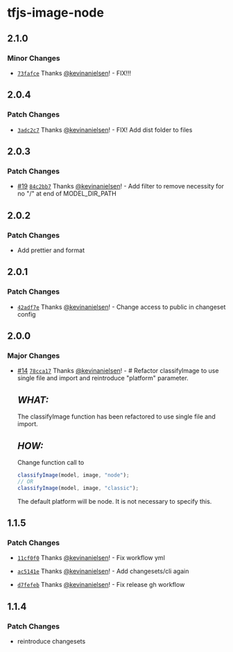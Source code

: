 # tfjs-image-node

## 2.1.0

### Minor Changes

- [`73fafce`](https://github.com/kevinanielsen/tfjs-image-node/commit/73fafcef5cd98a2fc67a952dd7057256381bc1a6) Thanks [@kevinanielsen](https://github.com/kevinanielsen)! - FIX!!!

## 2.0.4

### Patch Changes

- [`3adc2c7`](https://github.com/kevinanielsen/tfjs-image-node/commit/3adc2c7b789cf3464ceee5cb5aad3794ae62f0bc) Thanks [@kevinanielsen](https://github.com/kevinanielsen)! - FIX! Add dist folder to files

## 2.0.3

### Patch Changes

- [#19](https://github.com/kevinanielsen/tfjs-image-node/pull/19) [`84c2bb7`](https://github.com/kevinanielsen/tfjs-image-node/commit/84c2bb71cd35c3b8b72ef2bd53ed53f1b4f0b140) Thanks [@kevinanielsen](https://github.com/kevinanielsen)! - Add filter to remove necessity for no "/" at end of MODEL_DIR_PATH

## 2.0.2

### Patch Changes

- Add prettier and format

## 2.0.1

### Patch Changes

- [`42adf7e`](https://github.com/kevinanielsen/tfjs-image-node/commit/42adf7e90db05b6d4189c09be89e4a099c0e831b) Thanks [@kevinanielsen](https://github.com/kevinanielsen)! - Change access to public in changeset config

## 2.0.0

### Major Changes

- [#14](https://github.com/kevinanielsen/tfjs-image-node/pull/14) [`78cca17`](https://github.com/kevinanielsen/tfjs-image-node/commit/78cca177edab647d327afcd4de2cf8f3bb8010b2) Thanks [@kevinanielsen](https://github.com/kevinanielsen)! - # Refactor classifyImage to use single file and import and reintroduce "platform" parameter.

  ## _WHAT:_

  The classifyImage function has been refactored to use single file and import.

  ## _HOW:_

  Change function call to

  ```typescript
  classifyImage(model, image, "node");
  // OR
  classifyImage(model, image, "classic");
  ```

  The default platform will be node. It is not necessary to specify this.

## 1.1.5

### Patch Changes

- [`11cf0f0`](https://github.com/kevinanielsen/tfjs-image-node/commit/11cf0f02e1451494dee54b2239e79d9c8d5aebe1) Thanks [@kevinanielsen](https://github.com/kevinanielsen)! - Fix workflow yml

- [`ac5141e`](https://github.com/kevinanielsen/tfjs-image-node/commit/ac5141e9440e8e99bb7267922ab76d124d14039b) Thanks [@kevinanielsen](https://github.com/kevinanielsen)! - Add changesets/cli again

- [`d7fefeb`](https://github.com/kevinanielsen/tfjs-image-node/commit/d7fefebf1fdcb742b8ea092531250a2492643746) Thanks [@kevinanielsen](https://github.com/kevinanielsen)! - Fix release gh workflow

## 1.1.4

### Patch Changes

- reintroduce changesets
